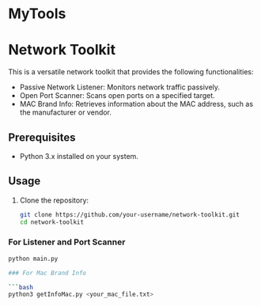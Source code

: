 # MyTools

# Network Toolkit

This is a versatile network toolkit that provides the following functionalities:

- Passive Network Listener: Monitors network traffic passively.
- Open Port Scanner: Scans open ports on a specified target.
- MAC Brand Info: Retrieves information about the MAC address, such as the manufacturer or vendor.

## Prerequisites

- Python 3.x installed on your system.

## Usage

1. Clone the repository:

   ```bash
   git clone https://github.com/your-username/network-toolkit.git
   cd network-toolkit
### For Listener and Port Scanner

   ```bash
   python main.py

### For Mac Brand Info

   ```bash
   python3 getInfoMac.py <your_mac_file.txt>
